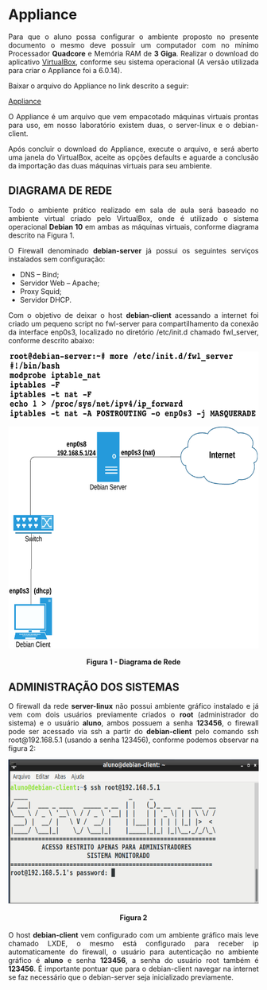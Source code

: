 # Appliance
<p align="justify">Para que o aluno possa configurar o ambiente proposto no presente documento o mesmo deve possuir um computador com no mínimo Processador <b>Quadcore</b> e Memória RAM de <b>3 Giga</b>.
Realizar o download do aplicativo <a href = https://www.virtualbox.org/wiki/Downloads>VirtualBox</a>, conforme seu sistema operacional (A versão utilizada para criar o Appliance foi a 6.0.14).</p>


Baixar o arquivo do Appliance no link descrito a seguir:

<p align="justify"><a href="https://drive.google.com/file/d/1U2rafGda8JGtTnvQG5ywv9GddCabGBF_/view?usp=sharing" target="_blank"> Appliance </a></p>

<p align="justify">O Appliance é um arquivo que vem empacotado máquinas virtuais prontas para uso, em nosso laboratório existem duas, o server-linux e o debian-client.</p>

<p align="justify">Após concluir o download do Appliance, execute o arquivo, e será aberto uma janela do VirtualBox, aceite as opções defaults e aguarde a conclusão da importação das duas máquinas virtuais para seu ambiente.</p>

## DIAGRAMA DE REDE

<p align="justify">Todo o ambiente prático realizado em sala de aula será baseado no ambiente virtual criado pelo VirtualBox, onde é utilizado o sistema operacional <b>Debian 10</b> em ambas as máquinas virtuais, conforme diagrama descrito na Figura 1.</p>
<p align="justify">O Firewall denominado <b>debian-server</b> já possui os seguintes serviços instalados sem configuração:</p>

 * DNS – Bind;
 * Servidor Web – Apache;
 * Proxy Squid;
 * Servidor DHCP.

<p align="justify">Com o objetivo de deixar o host <b>debian-client</b> acessando a internet foi criado um pequeno script no fwl-server para compartilhamento da conexão da interface enp0s3, localizado no diretório /etc/init.d chamado fwl_server, conforme descrito abaixo:</p>

<p align="center"><img src="images/firewall.png"  width="650" height="136" align="middle"/></p>

<p align="center"><img src="images/Basic-Network.png"  width="650" height="447" align="middle"/></p>
<h4 align="middle">Figura 1 - Diagrama de Rede</h4>

## ADMINISTRAÇÃO DOS SISTEMAS

<p align="justify">O firewall da rede <B>server-linux</B> não possui ambiente gráfico instalado e já vem com dois usuários previamente criados o <b>root</b> (administrador do sistema) e o usuário <b>aluno</b>, ambos possuem a senha <b>123456</b>, o firewall pode ser acessado via ssh a partir do <b>debian-client</b> pelo comando ssh root@192.168.5.1 (usando a senha 123456), conforme podemos observar na figura 2:</p>


<p align="center"><img src="images/login.png"  width="650" height="290" align="middle"/></p>

<h4 align="middle">Figura 2</h4>

<p align="justify">O host <b>debian-client</b> vem configurado com um ambiente gráfico mais leve chamado LXDE, o mesmo está configurado para receber ip automaticamente do firewall, o usuário para autenticação no ambiente gráfico é <b>aluno</b> e senha <b>123456</b>, a senha do usuário root também é <b>123456</b>.
É importante pontuar que para o debian-client navegar na internet se faz necessário que o debian-server seja inicializado previamente.</p>

